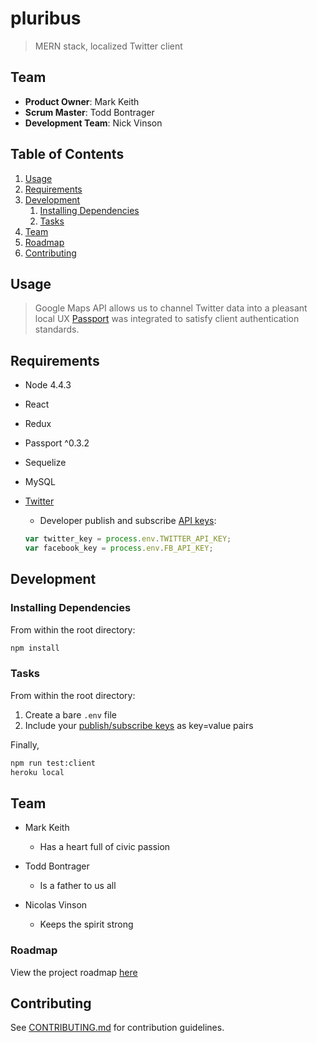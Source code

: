 # pluribus

> MERN stack, localized Twitter client

## Team

  - __Product Owner__: Mark Keith
  - __Scrum Master__: Todd Bontrager
  - __Development Team__: Nick Vinson

## Table of Contents

1. [Usage](#usage)
1. [Requirements](#requirements)
1. [Development](#development)
    1. [Installing Dependencies](#installing-dependencies)
    1. [Tasks](#tasks)
1. [Team](#team)
1. [Roadmap](#roadmap)
1. [Contributing](#contributing)

## Usage <a id="usage"></a>

> Google Maps API allows us to channel Twitter data into a pleasant local UX
> [Passport](http://passportjs.org/) was integrated to satisfy client authentication standards.

## Requirements <a id="requirements"></a>

- Node 4.4.3
- React
- Redux
- Passport ^0.3.2
- Sequelize
- MySQL

- [Twitter](https://dev.twitter.com/rest/public)
  + Developer publish and subscribe [API keys](https://www.dev.twitter.com/docs): 
  ``` javascript
  var twitter_key = process.env.TWITTER_API_KEY;
  var facebook_key = process.env.FB_API_KEY;
  ```

## Development <a id="development"></a>

### Installing Dependencies <a id="installing-dependencies"></a>

From within the root directory:

```sh
npm install
```

### Tasks <a id="tasks"></a>

From within the root directory:

1. Create a bare `.env` file
1. Include your [publish/subscribe keys](#requirements) as key=value pairs

Finally,

```sh
npm run test:client
heroku local
```

## Team <a id="team"></a>

+ Mark Keith
  - Has a heart full of civic passion

+ Todd Bontrager
  - Is a father to us all

+ Nicolas Vinson
  - Keeps the spirit strong

### Roadmap <a id="roadmap"></a>

View the project roadmap [here](https://github.com/buergerhackers/pluribus/issues)


## Contributing <a id="contributing"></a>

See [CONTRIBUTING.md](CONTRIBUTING.md) for contribution guidelines.
